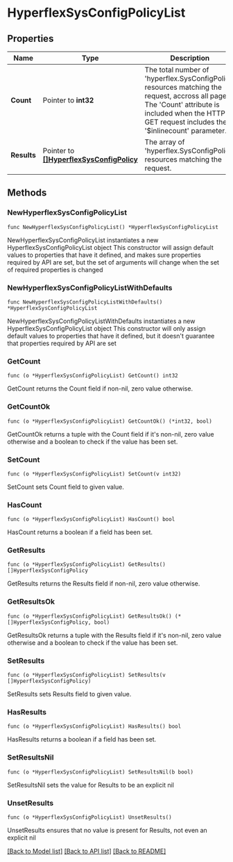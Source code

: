 # HyperflexSysConfigPolicyList

## Properties

Name | Type | Description | Notes
------------ | ------------- | ------------- | -------------
**Count** | Pointer to **int32** | The total number of &#39;hyperflex.SysConfigPolicy&#39; resources matching the request, accross all pages. The &#39;Count&#39; attribute is included when the HTTP GET request includes the &#39;$inlinecount&#39; parameter. | [optional] 
**Results** | Pointer to [**[]HyperflexSysConfigPolicy**](HyperflexSysConfigPolicy.md) | The array of &#39;hyperflex.SysConfigPolicy&#39; resources matching the request. | [optional] 

## Methods

### NewHyperflexSysConfigPolicyList

`func NewHyperflexSysConfigPolicyList() *HyperflexSysConfigPolicyList`

NewHyperflexSysConfigPolicyList instantiates a new HyperflexSysConfigPolicyList object
This constructor will assign default values to properties that have it defined,
and makes sure properties required by API are set, but the set of arguments
will change when the set of required properties is changed

### NewHyperflexSysConfigPolicyListWithDefaults

`func NewHyperflexSysConfigPolicyListWithDefaults() *HyperflexSysConfigPolicyList`

NewHyperflexSysConfigPolicyListWithDefaults instantiates a new HyperflexSysConfigPolicyList object
This constructor will only assign default values to properties that have it defined,
but it doesn't guarantee that properties required by API are set

### GetCount

`func (o *HyperflexSysConfigPolicyList) GetCount() int32`

GetCount returns the Count field if non-nil, zero value otherwise.

### GetCountOk

`func (o *HyperflexSysConfigPolicyList) GetCountOk() (*int32, bool)`

GetCountOk returns a tuple with the Count field if it's non-nil, zero value otherwise
and a boolean to check if the value has been set.

### SetCount

`func (o *HyperflexSysConfigPolicyList) SetCount(v int32)`

SetCount sets Count field to given value.

### HasCount

`func (o *HyperflexSysConfigPolicyList) HasCount() bool`

HasCount returns a boolean if a field has been set.

### GetResults

`func (o *HyperflexSysConfigPolicyList) GetResults() []HyperflexSysConfigPolicy`

GetResults returns the Results field if non-nil, zero value otherwise.

### GetResultsOk

`func (o *HyperflexSysConfigPolicyList) GetResultsOk() (*[]HyperflexSysConfigPolicy, bool)`

GetResultsOk returns a tuple with the Results field if it's non-nil, zero value otherwise
and a boolean to check if the value has been set.

### SetResults

`func (o *HyperflexSysConfigPolicyList) SetResults(v []HyperflexSysConfigPolicy)`

SetResults sets Results field to given value.

### HasResults

`func (o *HyperflexSysConfigPolicyList) HasResults() bool`

HasResults returns a boolean if a field has been set.

### SetResultsNil

`func (o *HyperflexSysConfigPolicyList) SetResultsNil(b bool)`

 SetResultsNil sets the value for Results to be an explicit nil

### UnsetResults
`func (o *HyperflexSysConfigPolicyList) UnsetResults()`

UnsetResults ensures that no value is present for Results, not even an explicit nil

[[Back to Model list]](../README.md#documentation-for-models) [[Back to API list]](../README.md#documentation-for-api-endpoints) [[Back to README]](../README.md)



